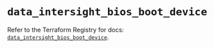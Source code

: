 # `data_intersight_bios_boot_device`

Refer to the Terraform Registry for docs: [`data_intersight_bios_boot_device`](https://registry.terraform.io/providers/ciscodevnet/intersight/1.0.71/docs/data-sources/bios_boot_device).
